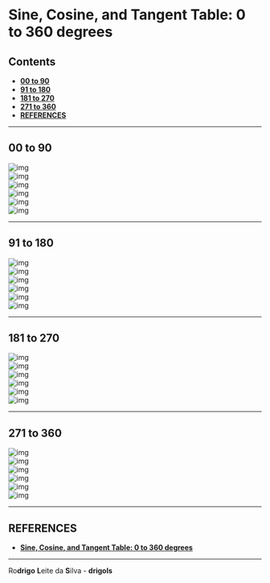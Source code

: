 # Sine, Cosine, and Tangent Table: 0 to 360 degrees

## Contents

 - [**00 to 90**](#00-to-90)
 - [**91 to 180**](#91-to-180)
 - [**181 to 270**](#181-to-270)
 - [**271 to 360**](#271-to-360)
 - [**REFERENCES**](#ref)










<!--- ( 00 to 90 ) -->

---

<div id="00-to-90"></div>

## 00 to 90

![img](../images/00-to-15.png)  
![img](../images/16-to-30.png)  
![img](../images/31-to-45.png)  
![img](../images/46-to-60.png)  
![img](../images/61-to-75.png)  
![img](../images/76-to-90.png)  











<!--- ( 91 to 180 ) -->

---

<div id="91-to-180"></div>

## 91 to 180

![img](../images/91-to-105.png)  
![img](../images/106-to-120.png)  
![img](../images/121-to-135.png)  
![img](../images/136-to-150.png)  
![img](../images/151-to-165.png)  
![img](../images/166-to-180.png)  











<!--- ( 181 to 270 ) -->

---

<div id="181-to-270"></div>

## 181 to 270

![img](../images/181-to-195.png)  
![img](../images/196-to-210.png)  
![img](../images/211-to-225.png)  
![img](../images/226-to-240.png)  
![img](../images/241-to-255.png)  
![img](../images/256-to-270.png)  











<!--- ( 271 to 360 ) -->

---

<div id="271-to-360"></div>

## 271 to 360

![img](../images/271-to-285.png)  
![img](../images/286-to-300.png)  
![img](../images/301-to-315.png)  
![img](../images/316-to-330.png)  
![img](../images/331-to-345.png)  
![img](../images/346-to-360.png)  











<!--- ( References ) -->

---

<div id="ref"></div>

## REFERENCES

 - [**Sine, Cosine, and Tangent Table: 0 to 360 degrees**](https://digitalcommons.unl.edu/cgi/viewcontent.cgi?article=1011&context=mathclass)

---

Ro**drigo** **L**eite da **S**ilva - **drigols**
